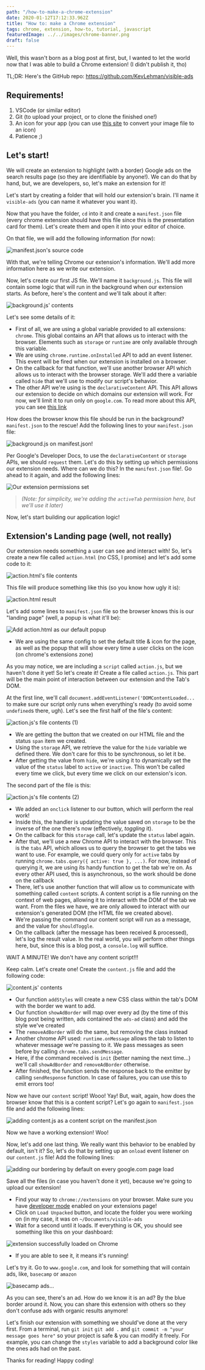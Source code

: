 ```yaml
---
path: "/how-to-make-a-chrome-extension"
date: 2020-01-12T17:12:33.962Z
title: "How to: make a Chrome extension"
tags: chrome, extension, how-to, tutorial, javascript
featuredImage: ../../images/chrome-banner.png
draft: false
---
```

Well, this wasn't born as a blog post at first, but, I wanted to let the world now that I was able to build a Chrome extension! (I didn't publish it, tho)

TL;DR: Here's the GitHub repo: https://github.com/KevLehman/visible-ads

## Requirements!
1. VSCode (or similar editor)
2. Git (to upload your project, or to clone the finished one!)
3. An icon for your app (you can use [this site](https://www.favicon-generator.org/) to convert your image file to an icon)
4. Patience ;)

## Let's start!
We will create an extension to highlight (with a border) Google ads on the search results page (so they are identifiable by anyone!). We can do that by hand, but, we are developers, so, let's make an extension for it!

Let's start by creating a folder that will hold our extension's brain. I'll name it `visible-ads` (you can name it whatever you want it).

Now that you have the folder, `cd` into it and create a `manifest.json` file (every chrome extension should have this file since this is the presentation card for them). Let's create them and open it into your editor of choice.

On that file, we will add the following information (for now):

![manifest.json's source code](https://dev-to-uploads.s3.amazonaws.com/i/ze015p9rd7lx5klykjgu.png)

With that, we're telling Chrome our extension's information. We'll add more information here as we write our extension.

Now, let's create our first JS file. We'll name it `background.js`. This file will contain some logic that will run in the background when our extension starts. As before, here's the content and we'll talk about it after:

![background.js' contents](https://dev-to-uploads.s3.amazonaws.com/i/3k9gua1yipoecchz6iai.png)

Let's see some details of it:
- First of all, we are using a global variable provided to all extensions: `chrome`. This global contains an API that allows us to interact with the browser. Elements such as `storage` or `runtime` are only available through this variable. 
- We are using `chrome.runtime.onInstalled` API to add an event listener. This event will be fired when our extension is installed on a browser. 
- On the callback for that function, we'll use another browser API which allows us to interact with the browser storage. We'll add there a variable called `hide` that we'll use to modify our script's behavior.
- The other API we're using is the `declarativeContent` API. This API allows our extension to decide on which domains our extension will work. For now, we'll limit it to run only on `google.com`. To read more about this API, you can see [this link](https://developer.chrome.com/extensions/declarativeContent)

How does the browser know this file should be run in the background? `manifest.json` to the rescue! Add the following lines to your `manifest.json` file:

![background.js on manifest.json!](https://dev-to-uploads.s3.amazonaws.com/i/db4q1jgrfsur6lby58l4.png)

Per Google's Developer Docs, to use the `declarativeContent` or `storage` APIs, we should `request` them. Let's do this by setting up which permissions our extension needs. Where can we do this? In the `manifest.json` file!. Go ahead to it again, and add the following lines:

![Our extension permissions set](https://dev-to-uploads.s3.amazonaws.com/i/x2ra9e017wtwu527pyzy.png)

> _(Note: for simplicity, we're adding the `activeTab` permission here, but we'll use it later)_

Now, let's start building our application logic!

## Extension's Landing page (well, not really)
Our extension needs something a user can see and interact with! So, let's create a new file called `action.html` (no CSS, I promise) and let's add some code to it:

![action.html's file contents](https://dev-to-uploads.s3.amazonaws.com/i/yvkgvjplcbmeqeu46m97.png)

This file will produce something like this (so you know how ugly it is):

![action.html result](https://dev-to-uploads.s3.amazonaws.com/i/b0mld7n9uqbl6kkzbsxk.png)

Let's add some lines to `manifest.json` file so the browser knows this is our "landing page" (well, a popup is what it'll be):

![Add action.html as our default popup](https://dev-to-uploads.s3.amazonaws.com/i/1hj2owox3lsk39knux6l.png)

- We are using the same config to set the default title & icon for the page, as well as the popup that will show every time a user clicks on the icon (on chrome's extensions zone)

As you may notice, we are including a `script` called `action.js`, but we haven't done it yet! So let's create it! Create a file called `action.js`. This part will be the main point of interaction between our extension and the Tab's DOM.

At the first line, we'll call `document.addEventListener('DOMContentLoaded...` to make sure our script only runs when everything's ready (to avoid some `undefined`s there, ugh). Let's see the first half of the file's content:

![action.js's file contents (1)](https://dev-to-uploads.s3.amazonaws.com/i/8uz3t65rtp9z1zajgyl3.png)

- We are getting the button that we created on our HTML file and the status `span` item we created.
- Using the `storage` API, we retrieve the value for the `hide` variable we defined there. We don't care for this to be synchronous, so let it be.
- After getting the value from `hide`, we're using it to dynamically set the value of the `status` label to `active` or `inactive`. This won't be called every time we click, but every time we click on our extension's icon.

The second part of the file is this:

![action.js's file contents (2)](https://dev-to-uploads.s3.amazonaws.com/i/hffeka42oev342uq94qp.png)

- We added an `onclick` listener to our button, which will perform the real work!
- Inside this, the handler is updating the value saved on `storage` to be the inverse of the one there's now (effectively, _toggling_ it).
- On the callback for this `storage` call, let's update the `status` label again.
- After that, we'll use a new Chrome API to interact with the browser. This is the `tabs` API, which allows us to query the browser to get the tabs we want to use. For example, we could query only for `active` tabs by running `chrome.tabs.query({ active: true }, ...)`. For now, instead of querying it, we are using its handy function to get the tab we're on. As every other API used, this is asynchronous, so the work should be done on the callback
- There, let's use another function that will allow us to communicate with something called `content` scripts. A content script is a file running on the context of web pages, allowing it to interact with the DOM of the tab we want. From the files we have, we are only allowed to interact with our extension's generated DOM (the HTML file we created above). 
- We're passing the command our content script will run as a message, and the value for `shouldToggle`.
- On the callback (after the message has been received & processed), let's log the result value. In the real world, you will perform other things here, but, since this is a blog post, a `console.log` will suffice.

WAIT A MINUTE! We don't have any content script!!!

Keep calm. Let's create one! Create the `content.js` file and add the following code:

![content.js' contents](https://dev-to-uploads.s3.amazonaws.com/i/0iimd5e1ew6mapdm20cl.png)

- Our function `addStyles` will create a new CSS class within the tab's DOM with the border we want to add.
- Our function `showAdBorder` will map over every ad (by the time of this blog post being written, ads contained the `ads-ad` class) and add the style we've created
- The `removeAdBorder` will do the same, but removing the class instead
- Another chrome API used: `runtime.onMessage` allows the tab to listen to whatever message we're passing to it. We pass messages as seen before by calling `chrome.tabs.sendMessage`. 
- Here, if the command received is `init` (better naming the next time...) we'll call `showAdBorder` and `removeAdBorder` otherwise.
- After finished, the function sends the response back to the emitter by calling `sendResponse` function. In case of failures, you can use this to emit errors too!

Now we have our `content` script! Wooo! Yay! But, wait, again, how does the browser know that this is a content script? Let's go again to `manifest.json` file and add the following lines:

![adding content.js as a content script on the manifest.json](https://dev-to-uploads.s3.amazonaws.com/i/e9oa1fu795b3o50fdgff.png)

Now we have a working extension! Woo!

Now, let's add one last thing. We really want this behavior to be enabled by default, isn't it? So, let's do that by setting up an `onload` event listener on our `content.js` file! Add the following lines:

![adding our bordering by default on every google.com page load](https://dev-to-uploads.s3.amazonaws.com/i/j3i09hx95oteonl1ijjk.png)

Save all the files (in case you haven't done it yet), because we're going to upload our extension!

- Find your way to `chrome://extensions` on your browser. Make sure you have [developer mode](https://developer.chrome.com/extensions/getstarted#manifest) enabled on your extensions page!
- Click on `Load Unpacked` button, and locate the folder you were working on (in my case, it was on `~/Documents/visible-ads`
- Wait for a second until it loads. If everything is OK, you should see something like this on your dashboard:

![extension successfully loaded on Chrome](https://dev-to-uploads.s3.amazonaws.com/i/7ix6xmol84ivddea9sdo.png)
- If you are able to see it, it means it's running!

Let's try it. Go to `www.google.com`, and look for something that will contain ads, like, `basecamp` or `amazon`

![basecamp ads...](https://dev-to-uploads.s3.amazonaws.com/i/0uydqjry8lnaa1r6ovc4.png)

As you can see, there's an ad. How do we know it is an ad? By the blue border around it. Now, you can share this extension with others so they don't confuse ads with organic results anymore!

Let's finish our extension with something we should've done at the very first. From a terminal, run `git init` `git add .` and `git commit -m "your message goes here"` so your project is safe & you can modify it freely. For example, you can change the `styles` variable to add a background color like the ones ads had on the past.

Thanks for reading! Happy coding!